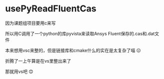 # usePyReadFluentCas
因为课题组项目要用c来写

所以用C调用了一个python的库pyvista来读取Ansys Fluent保存的.cas和.dat文件

本来想用vsc来整的，但是链接库和cmake什么的实在是太复杂了喵 :confounded: 

折腾了一上午算是在vs里整出来了

那就用vs吧 :blush:


